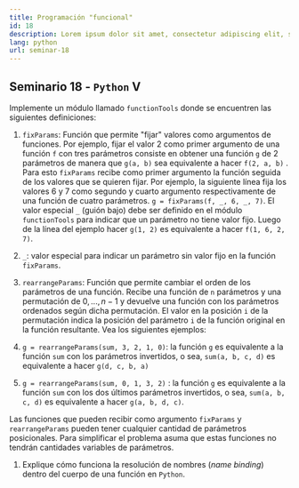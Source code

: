 ```yaml
---
title: Programación "funcional"
id: 18
description: Lorem ipsum dolor sit amet, consectetur adipiscing elit, sed do eiusmod tempor incididunt ut labore et dolore magna aliqua. Turpis tincidunt id aliquet risus feugiat.
lang: python
url: seminar-18
---
```


## Seminario 18 - `Python` V

Implemente un módulo llamado `functionTools` donde se encuentren
las siguientes definiciones:

1. `fixParams`: Función que permite "fijar" valores como argumentos de
   funciones. Por ejemplo, fijar el valor 2 como primer argumento de una
   función `f` con tres parámetros consiste en obtener una función `g` de 2
   parámetros de manera que `g(a, b)` sea equivalente a hacer `f(2, a, b)`
   . Para esto `fixParams` recibe como primer argumento la función
   seguida de los valores que se
   quieren fijar. Por ejemplo, la siguiente línea fija los valores 6 y 7
   como segundo y cuarto argumento respectivamente de una función de
   cuatro parámetros. `g = fixParams(f, _, 6, _, 7)`.
   El valor especial `_` (guión bajo) debe ser definido en el módulo
   `functionTools` para indicar que un parámetro no tiene valor fijo.
   Luego de la línea del ejemplo hacer `g(1, 2)` es equivalente a hacer
   `f(1, 6, 2, 7)`.

2. `_`: valor especial para indicar un parámetro sin valor fijo en la
   función `fixParams`.
3. `rearrangeParams`: Función que permite cambiar el orden de los
   parámetros de una función. Recibe una función de `n` parámetros y una
   permutación de $0, ..., n - 1$ y devuelve una función con los
   parámetros ordenados según dicha permutación. El valor en la posición
   `i` de la permutación indica la posición del parámetro `i` de la
   función original en la función resultante. Vea los siguientes ejemplos:

4. `g = rearrangeParams(sum, 3, 2, 1, 0)`: la función `g` es
   equivalente a la función `sum` con los parámetros invertidos, o sea,
   `sum(a, b, c, d)` es equivalente a hacer `g(d, c, b, a)`
5. `g = rearrangeParams(sum, 0, 1, 3, 2)` : la función `g` es
   equivalente a la función `sum` con los dos últimos parámetros
   invertidos, o sea, `sum(a, b, c, d)` es equivalente a
   hacer `g(a, b, d, c)`.

Las funciones que pueden recibir como argumento `fixParams` y
`rearrangeParams` pueden tener cualquier cantidad de parámetros
posicionales. Para simplificar el problema asuma que estas funciones no
tendrán cantidades variables de parámetros.

1. Explique cómo funciona la resolución de nombres (_name binding_)
   dentro del cuerpo de una función en `Python`.
